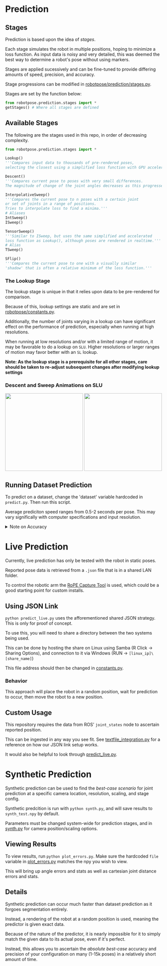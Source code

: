 # Prediction

## Stages

Prediction is based upon the idea of *stages*.

Each stage simulates the robot in multiple positions, hoping to minimize a loss function. As input data is noisy and very detailed, this was deemed the best way to determine a robot's pose without using markers.

Stages are applied sucessively and can be fine-tuned to provide differing amounts of speed, precision, and accuracy.

Stage progressions can be modified in [robotpose/prediction/stages.py](robotpose/prediction/stages.py).

Stages are set by the function below:
```python
from robotpose.prediction.stages import *
getStages() # Where all stages are defined
```


## Available Stages

The following are the stages used in this repo, in order of decreasing complexity.

```python
from robotpose.prediction.stages import *

Lookup()
'''Compares input data to thousands of pre-rendered poses, 
selecting the closest using a simplified loss function with GPU acceleration.'''

Descent()
'''Compares current pose to poses with very small differences.
The magnitude of change of the joint angles decreases as this progresses.'''

InterpolativeSweep()
'''Compares the current pose to n poses with a certain joint
or set of joints in a range of positions.
Tries to interpolate loss to find a minima.'''
# Aliases
IntSweep()
ISweep()

TensorSweep()
'''Similar to ISweep, but uses the same simplified and accelerated 
loss function as Lookup(), although poses are rendered in realtime.'''
# Alias
TSweep()

SFlip()
'''Compares the current pose to one with a visually similar 
'shadow' that is often a relative minimum of the loss function.'''
```

### The Lookup Stage

The lookup stage is unique in that it relies upon data to be pre-rendered for comparison.

Because of this, lookup settings are static and are set in [robotpose/constants.py](robotpose/constants.py).

Additionally, the number of joints varying in a lookup can have significant effect on the performance of prediction, especially when running at high resolutions.

When running at low resolutions and/or with a limited range of motion, it may be favorable to do a lookup on ``SLU``. Higher resolutions or larger ranges of motion may favor better with an ```SL``` lookup.

**Note: As the lookup stage is a prerequisite for all other stages, care should be taken to re-adjust subsequent changes after modifying lookup settings**

### Descent and Sweep Animations on SLU
<img src="assets/descent.gif" width="250" />
<img src="assets/sweeps.gif" width="250" />

## Running Dataset Prediction

To predict on a dataset, change the 'dataset' variable hardcoded in ```predict.py```. Then run this script.

Average prediciton speed ranges from 0.5-2 seconds per pose. This may vary significally with computer specifications and input resolution.

<details>
  <summary> Note on Accuracy </summary>
    Running this script will provide results for all data in the dataset, regardless of if the segmentation model was trained on the data.
    To view predictions on those poses of the dataset that have not been used for segmentation training, it is advisable to split the data into multiple datasets (with the same camera pose) and to train on one and evalute performace with another.
</details>


# Live Prediction

Currently, live prediction has only be tested with the robot in static poses.

Reported pose data is retrieved from a `.json` file that is in a shared LAN folder.

To control the robotic arm the [RoPE Capture Tool](https://github.com/OSU-AIMS/RoPE-Capture-Tool) is used, which could be a good starting point for custom installs.

## Using JSON Link

`python predict_live.py` uses the afforementioned shared JSON strategy. This is only for proof of concept.

To use this, you will need to share a directory between the two systems being used.

This can be done by hosting the share on Linux using Samba (R Click -> Sharing Options), and connection to it via Windows (RUN -> `[linux_ip]\[share_name]`)

This file address should then be changed in [constants.py](robotpose/constants.py).

### Behavior

This approach will place the robot in a random position, wait for prediction to occur, then move the robot to a new position.

## Custom Usage

This repository requires the data from ROS' ```joint_states``` node to ascertain reported position.

This can be ingested in any way you see fit. See [textfile_integration.py](robotpose/testfile_integration.py) for a reference on how our JSON link setup works.

It would also be helpful to look through [predict_live.py](predict_live.py).


# Synthetic Prediction

Synthetic prediction can be used to find the *best-case scenario* for joint prediction at a specific camera location, resolution, scaling, and stage config.

Synthetic predcition is run with ```python synth.py```, and will save results to ```synth_test.npy``` by default.

Parameters must be changed system-wide for prediction stages, and in [synth.py](synth.py) for camera position/scaling options.

## Viewing Results

To view results, run ```python plot_errors.py```. Make sure the hardcoded `file` variable in [plot_errors.py](plot_errors.py) matches the npy you wish to view.

This will bring up angle errors and stats as well as cartesian joint distance errors and stats.

## Details

Synthetic prediction can occur much faster than dataset prediction as it forgoes segmentation entirely.

Instead, a rendering of the robot at a random position is used, meaning the predictor is given exact data.

Because of the nature of the predictor, it is nearly impossible for it to simply match the given data to its actual pose, even if it's perfect.

Instead, this allows you to ascertain the *absolute best-case* accuracy and precision of your configuration on many (1-15k poses) in a relatively short amount of time.